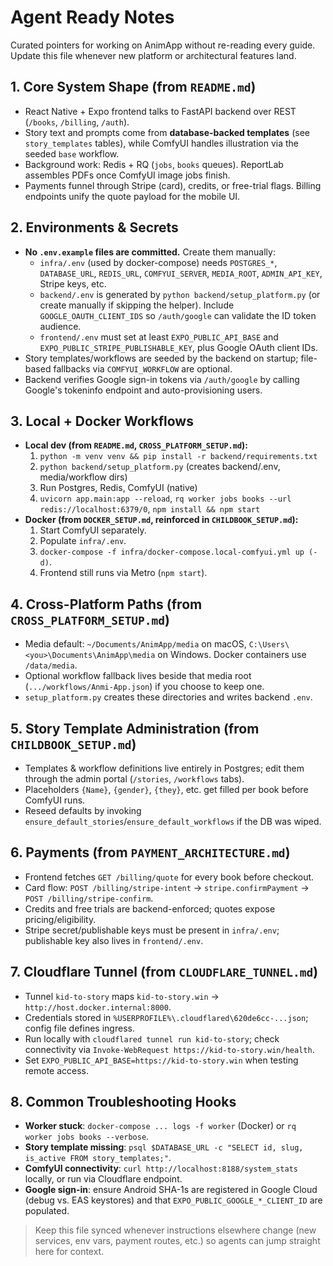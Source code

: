 # Agent Ready Notes

Curated pointers for working on AnimApp without re-reading every guide. Update this file whenever new platform or architectural features land.

## 1. Core System Shape (from `README.md`)
- React Native + Expo frontend talks to FastAPI backend over REST (`/books`, `/billing`, `/auth`).
- Story text and prompts come from **database-backed templates** (see `story_templates` tables), while ComfyUI handles illustration via the seeded `base` workflow.
- Background work: Redis + RQ (`jobs`, `books` queues). ReportLab assembles PDFs once ComfyUI image jobs finish.
- Payments funnel through Stripe (card), credits, or free-trial flags. Billing endpoints unify the quote payload for the mobile UI.

## 2. Environments & Secrets
- **No `.env.example` files are committed.** Create them manually:
  - `infra/.env` (used by docker-compose) needs `POSTGRES_*`, `DATABASE_URL`, `REDIS_URL`, `COMFYUI_SERVER`, `MEDIA_ROOT`, `ADMIN_API_KEY`, Stripe keys, etc.
  - `backend/.env` is generated by `python backend/setup_platform.py` (or create manually if skipping the helper). Include `GOOGLE_OAUTH_CLIENT_IDS` so `/auth/google` can validate the ID token audience.
  - `frontend/.env` must set at least `EXPO_PUBLIC_API_BASE` and `EXPO_PUBLIC_STRIPE_PUBLISHABLE_KEY`, plus Google OAuth client IDs.
- Story templates/workflows are seeded by the backend on startup; file-based fallbacks via `COMFYUI_WORKFLOW` are optional.
- Backend verifies Google sign-in tokens via `/auth/google` by calling Google's tokeninfo endpoint and auto-provisioning users.

## 3. Local + Docker Workflows
- **Local dev (from `README.md`, `CROSS_PLATFORM_SETUP.md`):**
  1. `python -m venv venv && pip install -r backend/requirements.txt`
  2. `python backend/setup_platform.py` (creates backend/.env, media/workflow dirs)
  3. Run Postgres, Redis, ComfyUI (native)
  4. `uvicorn app.main:app --reload`, `rq worker jobs books --url redis://localhost:6379/0`, `npm install && npm start`
- **Docker (from `DOCKER_SETUP.md`, reinforced in `CHILDBOOK_SETUP.md`):**
  1. Start ComfyUI separately.
  2. Populate `infra/.env`.
  3. `docker-compose -f infra/docker-compose.local-comfyui.yml up (-d)`.
  4. Frontend still runs via Metro (`npm start`).

## 4. Cross-Platform Paths (from `CROSS_PLATFORM_SETUP.md`)
- Media default: `~/Documents/AnimApp/media` on macOS, `C:\Users\<you>\Documents\AnimApp\media` on Windows. Docker containers use `/data/media`.
- Optional workflow fallback lives beside that media root (`.../workflows/Anmi-App.json`) if you choose to keep one.
- `setup_platform.py` creates these directories and writes backend `.env`.

## 5. Story Template Administration (from `CHILDBOOK_SETUP.md`)
- Templates & workflow definitions live entirely in Postgres; edit them through the admin portal (`/stories`, `/workflows` tabs).
- Placeholders `{Name}`, `{gender}`, `{they}`, etc. get filled per book before ComfyUI runs.
- Reseed defaults by invoking `ensure_default_stories`/`ensure_default_workflows` if the DB was wiped.

## 6. Payments (from `PAYMENT_ARCHITECTURE.md`)
- Frontend fetches `GET /billing/quote` for every book before checkout.
- Card flow: `POST /billing/stripe-intent` → `stripe.confirmPayment` → `POST /billing/stripe-confirm`.
- Credits and free trials are backend-enforced; quotes expose pricing/eligibility.
- Stripe secret/publishable keys must be present in `infra/.env`; publishable key also lives in `frontend/.env`.

## 7. Cloudflare Tunnel (from `CLOUDFLARE_TUNNEL.md`)
- Tunnel `kid-to-story` maps `kid-to-story.win` → `http://host.docker.internal:8000`.
- Credentials stored in `%USERPROFILE%\.cloudflared\620de6cc-...json`; config file defines ingress.
- Run locally with `cloudflared tunnel run kid-to-story`; check connectivity via `Invoke-WebRequest https://kid-to-story.win/health`.
- Set `EXPO_PUBLIC_API_BASE=https://kid-to-story.win` when testing remote access.

## 8. Common Troubleshooting Hooks
- **Worker stuck**: `docker-compose ... logs -f worker` (Docker) or `rq worker jobs books --verbose`.
- **Story template missing**: `psql $DATABASE_URL -c "SELECT id, slug, is_active FROM story_templates;"`.
- **ComfyUI connectivity**: `curl http://localhost:8188/system_stats` locally, or run via Cloudflare endpoint.
- **Google sign-in**: ensure Android SHA-1s are registered in Google Cloud (debug vs. EAS keystores) and that `EXPO_PUBLIC_GOOGLE_*_CLIENT_ID` are populated.

> Keep this file synced whenever instructions elsewhere change (new services, env vars, payment routes, etc.) so agents can jump straight here for context.
